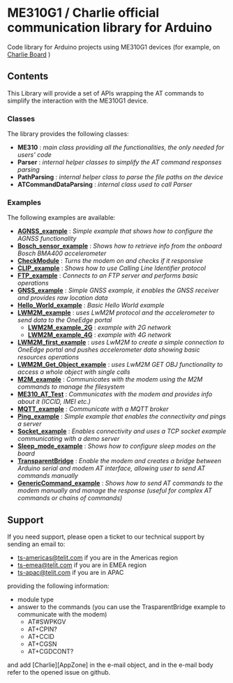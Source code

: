 # ME310G1 / Charlie official communication library for Arduino

Code library for Arduino projects using ME310G1 devices (for example, on [Charlie Board](https://github.com/telit/arduino-charlie) )



## Contents

This Library will provide a set of APIs wrapping the AT commands to simplify the interaction with the ME310G1 device.

### Classes

The library provides the following classes:

 - **ME310** :  _main class providing all the functionalities, the only needed for users' code_
 - **Parser** : _internal helper classes to simplify the AT command responses parsing_
 - **PathParsing** : _internal helper class to parse the file paths on the device_
 - **ATCommandDataParsing** : _internal class used to call Parser_


### Examples

The following examples are available:

 - **[AGNSS_example](examples/AGNSS_example/AGNSS_example.ino)** : _Simple example that shows how to configure the AGNSS functionality_
 - **[Bosch_sensor_example](examples/Bosch_sensor_example/Bosch_sensor_example.ino)** : _Shows how to retrieve info from the onboard Bosch BMA400 accelerometer_
 - **[CheckModule](examples/CheckModule/CheckModule.ino)** : _Turns the modem on and checks if it responsive_
 - **[CLIP_example](examples/CLIP_example/CLIP_example.ino)** : _Shows how to use Calling Line Identifier protocol_
 - **[FTP_example](examples/FTP_example/FTP_example.ino)** : _Connects to an FTP server and performs basic operations_
 - **[GNSS_example](examples/GNSS_example/GNSS_example.ino)** : _Simple GNSS example, it enables the GNSS receiver and provides raw location data_
 - **[Hello_World_example](examples/Hello_World_example/Hello_World_example.ino)** : _Basic Hello World example_
 - **[LWM2M_example](examples/LWM2M_example/)** : _uses LwM2M protocol and the accelerometer to send data to the OneEdge portal_
   - **[LWM2M_example_2G](examples/LWM2M_example/LWM2M_example_2G/LWM2M_example_2G.ino)** : _example with 2G network_
   - **[LWM2M_example_4G](examples/LWM2M_example/LWM2M_example_4G/LWM2M_example_4G.ino)** : _example with 4G network_
 - **[LWM2M_first_example](examples/LWM2M_first_example/)** : _uses LwM2M to create a simple connection to OneEdge portal and pushes accelerometer data showing basic resources operations_
 - **[LWM2M_Get_Object_example](examples/LWM2M_Get_Object_example/)** : _uses LwM2M GET OBJ functionality to access a whole object with single calls_
 - **[M2M_example](examples/M2M_example/M2M_example.ino)** : _Communicates with the modem using the M2M commands to manage the filesystem_
 - **[ME310_AT_Test](examples/ME310_AT_Test/ME310_AT_Test.ino)** : _Communicates with the modem and provides info about it (ICCID, IMEI etc.)_
 - **[MQTT_example](examples/MQTT_example/MQTT_example.ino)** : _Communicate with a MQTT broker_
 - **[Ping_example](examples/Ping_example/Ping_example.ino)** : _Simple example that enables the connectivity and pings a server_
 - **[Socket_example](examples/Socket_example/Socket_example.ino)** : _Enables connectivity and uses a TCP socket example communicating with a demo server_
 - **[Sleep_mode_example](examples/Sleep_mode_example/Sleep_mode_example.ino)** : _Shows how to configure sleep modes on the board_
 - **[TransparentBridge](examples/TransparentBridge/TransparentBridge.ino)** : _Enable the modem and creates a bridge between Arduino serial and modem AT interface, allowing user to send AT commands manually_
 - **[GenericCommand_example](examples/GenericCommand_example/GenericCommand_example.ino)** : _Shows how to send AT commands to the modem manually and manage the response (useful for complex AT commands or chains of commands)_


## Support

If you need support, please open a ticket to our technical support by sending an email to:

 - ts-americas@telit.com if you are in the Americas region
 - ts-emea@telit.com if you are in EMEA region
 - ts-apac@telit.com if you are in APAC

 providing the following information:

 - module type
 - answer to the commands (you can use the TrasparentBridge example to communicate with the modem)
   - AT#SWPKGV
   - AT+CPIN?
   - AT+CCID
   - AT+CGSN
   - AT+CGDCONT?

and add [Charlie][AppZone] in the e-mail object, and in the e-mail body refer to the opened issue on github.
